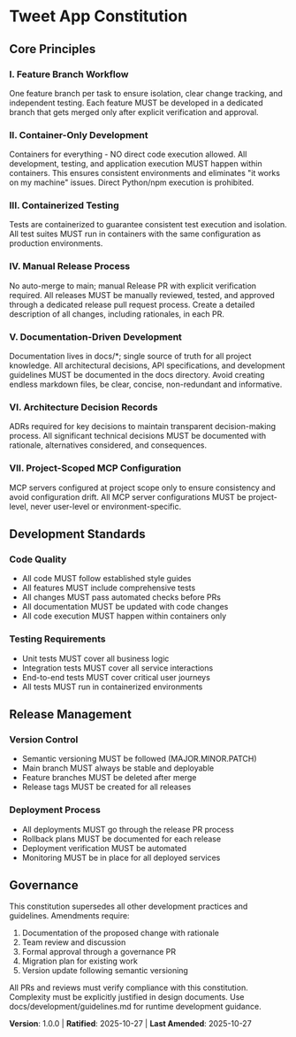 <!-- Sync Impact Report:
Version change: 0.0.0 → 1.0.0
Modified principles: N/A (initial creation)
Added sections: All sections (initial creation)
Removed sections: N/A (initial creation)
Templates requiring updates: ✅ plan-template.md (validated), ✅ spec-template.md (validated), ⚠ tasks-template.md (pending validation)
Follow-up TODOs: N/A
-->

# Tweet App Constitution

## Core Principles

### I. Feature Branch Workflow
One feature branch per task to ensure isolation, clear change tracking, and independent testing. Each feature MUST be developed in a dedicated branch that gets merged only after explicit verification and approval.

### II. Container-Only Development
Containers for everything - NO direct code execution allowed. All development, testing, and application execution MUST happen within containers. This ensures consistent environments and eliminates "it works on my machine" issues. Direct Python/npm execution is prohibited.

### III. Containerized Testing
Tests are containerized to guarantee consistent test execution and isolation. All test suites MUST run in containers with the same configuration as production environments.

### IV. Manual Release Process
No auto-merge to main; manual Release PR with explicit verification required. All releases MUST be manually reviewed, tested, and approved through a dedicated release pull request process. Create a detailed description of all changes, including rationales, in each PR.

### V. Documentation-Driven Development
Documentation lives in docs/*; single source of truth for all project knowledge. All architectural decisions, API specifications, and development guidelines MUST be documented in the docs directory. Avoid creating endless markdown files, be clear, concise, non-redundant and informative.

### VI. Architecture Decision Records
ADRs required for key decisions to maintain transparent decision-making process. All significant technical decisions MUST be documented with rationale, alternatives considered, and consequences.

### VII. Project-Scoped MCP Configuration
MCP servers configured at project scope only to ensure consistency and avoid configuration drift. All MCP server configurations MUST be project-level, never user-level or environment-specific.

## Development Standards

### Code Quality
- All code MUST follow established style guides
- All features MUST include comprehensive tests
- All changes MUST pass automated checks before PRs
- All documentation MUST be updated with code changes
- All code execution MUST happen within containers only

### Testing Requirements
- Unit tests MUST cover all business logic
- Integration tests MUST cover all service interactions
- End-to-end tests MUST cover critical user journeys
- All tests MUST run in containerized environments

## Release Management

### Version Control
- Semantic versioning MUST be followed (MAJOR.MINOR.PATCH)
- Main branch MUST always be stable and deployable
- Feature branches MUST be deleted after merge
- Release tags MUST be created for all releases

### Deployment Process
- All deployments MUST go through the release PR process
- Rollback plans MUST be documented for each release
- Deployment verification MUST be automated
- Monitoring MUST be in place for all deployed services

## Governance

This constitution supersedes all other development practices and guidelines. Amendments require:

1. Documentation of the proposed change with rationale
2. Team review and discussion
3. Formal approval through a governance PR
4. Migration plan for existing work
5. Version update following semantic versioning

All PRs and reviews must verify compliance with this constitution. Complexity must be explicitly justified in design documents. Use docs/development/guidelines.md for runtime development guidance.

**Version**: 1.0.0 | **Ratified**: 2025-10-27 | **Last Amended**: 2025-10-27